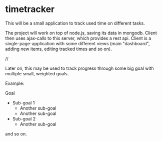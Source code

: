 timetracker
========

This will be a small application to track used time on different tasks. 

The project will work on top of node.js, saving its data in mongodb. Client then uses ajax-calls to this server, which provides a rest api. Client is a single-page-application with some different views (main "dashboard", adding new items, editing tracked times and so on).


//

Later on, this may be used to track progress through some big goal with multiple small, weighted goals.

Example:

Goal
- Sub-goal 1
	* Another sub-goal
	* Another sub-goal
- Sub-goal 2
	* Another sub-goal

and so on.

